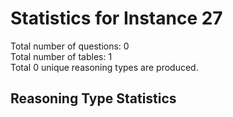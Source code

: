 # Statistics for Instance 27<br/>
Total number of questions: 0<br/>
Total number of tables: 1<br/>
Total 0 unique reasoning types are produced.<br/>
## Reasoning Type Statistics<br/>
